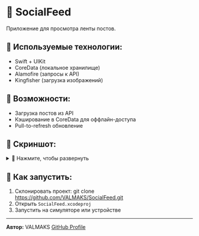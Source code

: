 # 📱 SocialFeed

Приложение для просмотра ленты постов.

## 🔧 Используемые технологии:
- Swift + UIKit
- CoreData (локальное хранилище)
- Alamofire (запросы к API)
- Kingfisher (загрузка изображений)

## 📌 Возможности:
- Загрузка постов из API
- Кэширование в CoreData для оффлайн-доступа
- Pull-to-refresh обновление

## 🎨 Скриншот:
<details>
  <summary>🔽 Нажмите, чтобы развернуть</summary>

  ![Скриншот приложения](Скрин.jpeg)

</details>

## 🚀 Как запустить:
1. Склонировать проект:
git clone https://github.com/VALMAKS/SocialFeed.git
2. Открыть `SocialFeed.xcodeproj`
3. Запустить на симуляторе или устройстве

---
**Автор:** VALMAKS
[GitHub Profile](https://github.com/VALMAKS)
